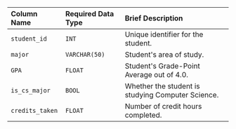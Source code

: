 | Column Name | Required Data Type | Brief Description |
| :--- | :--- | :--- |
| `student_id` | `INT` | Unique identifier for the student. |
| `major` | `VARCHAR(50)` | Student's area of study. |
| `GPA` | `FLOAT` | Student's Grade-Point Average out of 4.0. |
| `is_cs_major` | `BOOL` | Whether the student is studying Computer Science. |
| `credits_taken` | `FLOAT` | Number of credit hours completed. |